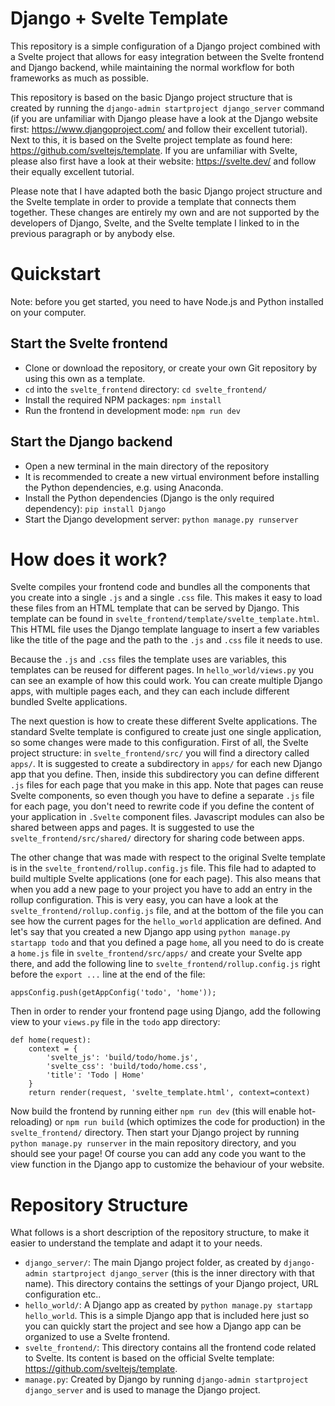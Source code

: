 # Django + Svelte Template

This repository is a simple configuration of a Django project combined with a Svelte project that allows for easy integration between the Svelte frontend and Django backend, while maintaining the normal workflow for both frameworks as much as possible.

This repository is based on the basic Django project structure that is created by running the `django-admin startproject django_server` command (if you are unfamiliar with Django please have a look at the Django website first: https://www.djangoproject.com/ and follow their excellent tutorial). Next to this, it is based on the Svelte project template as found here: https://github.com/sveltejs/template. If you are unfamiliar with Svelte, please also first have a look at their website: https://svelte.dev/ and follow their equally excellent tutorial.

Please note that I have adapted both the basic Django project structure and the Svelte template in order to provide a template that connects them together. These changes are entirely my own and are not supported by the developers of Django, Svelte, and the Svelte template I linked to in the previous paragraph or by anybody else.

# Quickstart

Note: before you get started, you need to have Node.js and Python installed on your computer.

## Start the Svelte frontend

- Clone or download the repository, or create your own Git repository by using this own as a template.
- `cd` into the `svelte_frontend` directory: `cd svelte_frontend/`
- Install the required NPM packages: `npm install`
- Run the frontend in development mode: `npm run dev`

## Start the Django backend

- Open a new terminal in the main directory of the repository
- It is recommended to create a new virtual environment before installing the
Python dependencies, e.g. using Anaconda.
- Install the Python dependencies (Django is the only required dependency): `pip install Django`
- Start the Django development server: `python manage.py runserver`

# How does it work?

Svelte compiles your frontend code and bundles all the components that you create into a single `.js` and a single `.css` file. This makes it easy to load these files from an HTML template that can be served by Django. This template can be found in `svelte_frontend/template/svelte_template.html`. This HTML file uses the Django template language to insert a few variables like the title of the page and the path to the `.js` and `.css` file it needs to use.

Because the `.js` and `.css` files the template uses are variables, this templates can be reused for different pages. In `hello_world/views.py` you can see an example of how this could work. You can create multiple Django apps, with multiple pages each, and they can each include different bundled Svelte applications.

The next question is how to create these different Svelte applications. The standard Svelte template is configured to create just one single application, so some changes were made to this configuration. First of all, the Svelte project structure: in `svelte_frontend/src/` you will find a directory called `apps/`. It is suggested to create a subdirectory in `apps/` for each new Django app that you define. Then, inside this subdirectory you can define different `.js` files for each page that you make in this app. Note that pages can reuse Svelte components, so even though you have to define a separate `.js` file for each page, you don't need to rewrite code if you define the content of your application in `.Svelte` component files. Javascript modules can also be shared between apps and pages. It is suggested to use the `svelte_frontend/src/shared/` directory for sharing code between apps.

The other change that was made with respect to the original Svelte template is in the `svelte_frontend/rollup.config.js` file. This file had to adapted to build multiple Svelte applications (one for each page). This also means that when you add a new page to your project you have to add an entry in the rollup configuration. This is very easy, you can have a look at the `svelte_frontend/rollup.config.js` file, and at the bottom of the file you can see how the current pages for the `hello_world` application are defined. And let's say that you created a new Django app using `python manage.py startapp todo` and that you defined a page `home`, all you need to do is create a `home.js` file in `svelte_frontend/src/apps/` and create your Svelte app there, and add the following line to `svelte_frontend/rollup.config.js` right before the `export ...` line at the end of the file:

```
appsConfig.push(getAppConfig('todo', 'home'));
```

Then in order to render your frontend page using Django, add the following view to your `views.py` file in the `todo` app directory:

```
def home(request):
    context = {
        'svelte_js': 'build/todo/home.js', 
        'svelte_css': 'build/todo/home.css', 
        'title': 'Todo | Home'
    }
    return render(request, 'svelte_template.html', context=context)
```

Now build the frontend by running either `npm run dev` (this will enable hot-reloading) or `npm run build` (which optimizes the code for production) in the `svelte_frontend/` directory. Then start your Django project by running `python manage.py runserver` in the main repository directory, and you should see your page! Of course you can add any code you want to the view function in the Django app to customize the behaviour of your website.

# Repository Structure

What follows is a short description of the repository structure, to make it easier to understand the template and adapt it to your needs.

- `django_server/`: The main Django project folder, as created by `django-admin startproject django_server` (this is the inner directory with that name). This directory contains the settings of your Django project, URL configuration etc..
- `hello_world/`: A Django app as created by `python manage.py startapp hello_world`. This is a simple Django app that is included here just so you can quickly start the project and see how a Django app can be organized to use a Svelte frontend.
- `svelte_frontend/`: This directory contains all the frontend code related to Svelte. Its content is based on the official Svelte template: https://github.com/sveltejs/template.
- `manage.py`: Created by Django by running `django-admin startproject django_server` and is used to manage the Django project.
